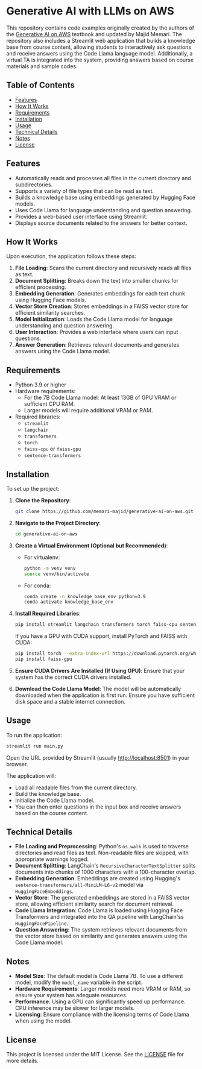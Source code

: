 # Generative AI with LLMs on AWS

This repository contains code examples originally created by the authors of the [Generative AI on AWS](https://www.amazon.com/Generative-AI-AWS-Multimodal-Applications/dp/1098159225/) textbook and updated by Majid Memari. The repository also includes a Streamlit web application that builds a knowledge base from course content, allowing students to interactively ask questions and receive answers using the Code Llama language model. Additionally, a virtual TA is integrated into the system, providing answers based on course materials and sample codes.

## Table of Contents
- [Features](#features)
- [How It Works](#how-it-works)
- [Requirements](#requirements)
- [Installation](#installation)
- [Usage](#usage)
- [Technical Details](#technical-details)
- [Notes](#notes)
- [License](#license)

## Features
- Automatically reads and processes all files in the current directory and subdirectories.
- Supports a variety of file types that can be read as text.
- Builds a knowledge base using embeddings generated by Hugging Face models.
- Uses Code Llama for language understanding and question answering.
- Provides a web-based user interface using Streamlit.
- Displays source documents related to the answers for better context.

## How It Works
Upon execution, the application follows these steps:

1. **File Loading**: Scans the current directory and recursively reads all files as text.
2. **Document Splitting**: Breaks down the text into smaller chunks for efficient processing.
3. **Embedding Generation**: Generates embeddings for each text chunk using Hugging Face models.
4. **Vector Store Creation**: Stores embeddings in a FAISS vector store for efficient similarity searches.
5. **Model Initialization**: Loads the Code Llama model for language understanding and question answering.
6. **User Interaction**: Provides a web interface where users can input questions.
7. **Answer Generation**: Retrieves relevant documents and generates answers using the Code Llama model.

## Requirements
- Python 3.9 or higher
- Hardware requirements:
  - For the 7B Code Llama model: At least 13GB of GPU VRAM or sufficient CPU RAM.
  - Larger models will require additional VRAM or RAM.
- Required libraries:
  - `streamlit`
  - `langchain`
  - `transformers`
  - `torch`
  - `faiss-cpu` or `faiss-gpu`
  - `sentence-transformers`

## Installation
To set up the project:

1. **Clone the Repository**:
   ```bash
   git clone https://github.com/memari-majid/generative-ai-on-aws.git
   ```

2. **Navigate to the Project Directory**:
   ```bash
   cd generative-ai-on-aws
   ```

3. **Create a Virtual Environment (Optional but Recommended)**:
   - For virtualenv:
     ```bash
     python -m venv venv
     source venv/bin/activate
     ```
   - For conda:
     ```bash
     conda create -n knowledge_base_env python=3.9
     conda activate knowledge_base_env
     ```

4. **Install Required Libraries**:
   ```bash
   pip install streamlit langchain transformers torch faiss-cpu sentence-transformers
   ```

   If you have a GPU with CUDA support, install PyTorch and FAISS with CUDA:

   ```bash
   pip install torch --extra-index-url https://download.pytorch.org/whl/cu117
   pip install faiss-gpu
   ```

5. **Ensure CUDA Drivers Are Installed (If Using GPU)**:
   Ensure that your system has the correct CUDA drivers installed.

6. **Download the Code Llama Model**:
   The model will be automatically downloaded when the application is first run. Ensure you have sufficient disk space and a stable internet connection.

## Usage
To run the application:

```bash
streamlit run main.py
```

Open the URL provided by Streamlit (usually [http://localhost:8501](http://localhost:8501)) in your browser.

The application will:

- Load all readable files from the current directory.
- Build the knowledge base.
- Initialize the Code Llama model.
- You can then enter questions in the input box and receive answers based on the course content.

## Technical Details

- **File Loading and Preprocessing**: Python's `os.walk` is used to traverse directories and read files as text. Non-readable files are skipped, with appropriate warnings logged.
- **Document Splitting**: LangChain's `RecursiveCharacterTextSplitter` splits documents into chunks of 1000 characters with a 100-character overlap.
- **Embedding Generation**: Embeddings are created using Hugging's `sentence-transformers/all-MiniLM-L6-v2` model via `HuggingFaceEmbeddings`.
- **Vector Store**: The generated embeddings are stored in a FAISS vector store, allowing efficient similarity search for document retrieval.
- **Code Llama Integration**: Code Llama is loaded using Hugging Face Transformers and integrated into the QA pipeline with LangChain'ss `HuggingFacePipeline`.
- **Question Answering**: The system retrieves relevant documents from the vector store based on similarity and generates answers using the Code Llama model.

## Notes
- **Model Size**: The default model is Code Llama 7B. To use a different model, modify the `model_name` variable in the script.
- **Hardware Requirements**: Larger models need more VRAM or RAM, so ensure your system has adequate resources.
- **Performance**: Using a GPU can significantly speed up performance. CPU inference may be slower for larger models.
- **Licensing**: Ensure compliance with the licensing terms of Code Llama when using the model.

## License
This project is licensed under the MIT License. See the [LICENSE](./LICENSE) file for more details.
